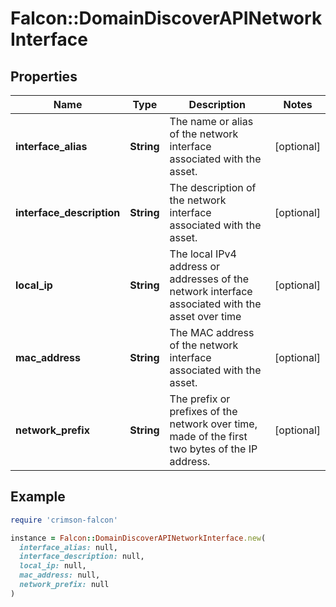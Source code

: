 # Falcon::DomainDiscoverAPINetworkInterface

## Properties

| Name | Type | Description | Notes |
| ---- | ---- | ----------- | ----- |
| **interface_alias** | **String** | The name or alias of the network interface associated with the asset. | [optional] |
| **interface_description** | **String** | The description of the network interface associated with the asset. | [optional] |
| **local_ip** | **String** | The local IPv4 address or addresses of the network interface associated with the asset over time | [optional] |
| **mac_address** | **String** | The MAC address of the network interface associated with the asset. | [optional] |
| **network_prefix** | **String** | The prefix or prefixes of the network over time, made of the first two bytes of the IP address. | [optional] |

## Example

```ruby
require 'crimson-falcon'

instance = Falcon::DomainDiscoverAPINetworkInterface.new(
  interface_alias: null,
  interface_description: null,
  local_ip: null,
  mac_address: null,
  network_prefix: null
)
```

